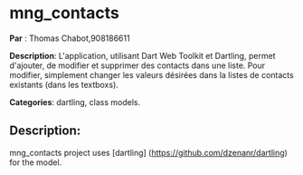 # mng_contacts

**Par** : Thomas Chabot,908186611

**Description**: L'application, utilisant Dart Web Toolkit et Dartling, permet d'ajouter, de modifier et supprimer des contacts dans une liste. Pour modifier, simplement changer les valeurs désirées dans la listes de contacts existants (dans les textboxs). 


**Categories**: dartling, class models. 

## Description: 
mng_contacts project uses 
[dartling] (https://github.com/dzenanr/dartling) for the model.
